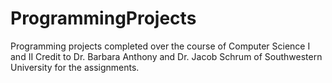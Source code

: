 # ProgrammingProjects
Programming projects completed over the course of Computer Science I and II
Credit to Dr. Barbara Anthony and Dr. Jacob Schrum of Southwestern University
for the assignments. 
